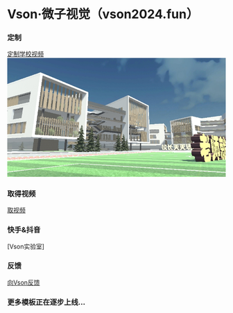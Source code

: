 # Vson·微子视觉（vson2024.fun）
### 定制
[定制学校视频](https://mzeh8u4n5uf3ttd5.mikecrm.com/QqzXsfQ)
![image](school1.png)
### 取得视频
[取视频](http://116.62.16.140/)
### 快手&抖音
[Vson实验室]
### 反馈
[向Vson反馈](https://mzeh8u4n5uf3ttd5.mikecrm.com/nYAwFeY)
### 更多模板正在逐步上线...
